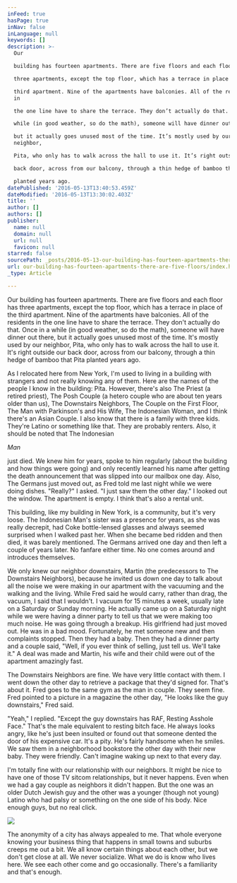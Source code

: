 ```yaml
---
inFeed: true
hasPage: true
inNav: false
inLanguage: null
keywords: []
description: >-
  Our

  building has fourteen apartments. There are five floors and each floor has

  three apartments, except the top floor, which has a terrace in place of the

  third apartment. Nine of the apartments have balconies. All of the residents
  in

  the one line have to share the terrace. They don’t actually do that. Once in a

  while (in good weather, so do the math), someone will have dinner out there,

  but it actually goes unused most of the time. It’s mostly used by our
  neighbor,

  Pita, who only has to walk across the hall to use it. It’s right outside our

  back door, across from our balcony, through a thin hedge of bamboo that Pita

  planted years ago.
datePublished: '2016-05-13T13:40:53.459Z'
dateModified: '2016-05-13T13:30:02.403Z'
title: ''
author: []
authors: []
publisher:
  name: null
  domain: null
  url: null
  favicon: null
starred: false
sourcePath: _posts/2016-05-13-our-building-has-fourteen-apartments-there-are-five-floors.md
url: our-building-has-fourteen-apartments-there-are-five-floors/index.html
_type: Article

---
```

Our
building has fourteen apartments. There are five floors and each floor has
three apartments, except the top floor, which has a terrace in place of the
third apartment. Nine of the apartments have balconies. All of the residents in
the one line have to share the terrace. They don't actually do that. Once in a
while (in good weather, so do the math), someone will have dinner out there,
but it actually goes unused most of the time. It's mostly used by our neighbor,
Pita, who only has to walk across the hall to use it. It's right outside our
back door, across from our balcony, through a thin hedge of bamboo that Pita
planted years ago.

As I relocated here from New York, I'm used to living in a building with strangers and not really knowing any of them. Here are the names of the people I know in the building: Pita. However, there's also The Priest (a retired priest), The Posh Couple (a hetero couple who are about ten years older than us), The Downstairs Neighbors, The Couple on the First Floor, The Man with Parkinson's and His Wife, The Indonesian Woman, and I think there's an Asian Couple. I also know that there is a family with three kids. They're Latino or something like that. They are probably renters. Also, it should be noted that The Indonesian 

_Man_

just died. We knew him for years, spoke to him regularly (about the building and how things were going) and only recently learned his name after getting the death announcement that was slipped into our mailbox one day. Also, The Germans just moved out, as Fred told me last night while we were doing dishes. "Really?" I asked. "I just saw them the other day." I looked out the window. The apartment is empty. I think that's also a rental unit.

This building, like my building in New York, is a community, but it's very loose. The Indonesian Man's sister was a presence for years, as she was really decrepit, had Coke bottle-lensed glasses and always seemed surprised when I walked past her. When she became bed ridden and then died, it was barely mentioned. The Germans arrived one day and then left a couple of years later. No fanfare either time. No one comes around and introduces themselves. 

We only knew our neighbor downstairs, Martin (the predecessors to The Downstairs Neighbors), because he invited us down one day to talk about all the noise we were making in our apartment with the vacuuming and the walking and the living. While Fred said he would carry, rather than drag, the vacuum, I said that I wouldn't. I vacuum for 15 minutes a week, usually late on a Saturday or Sunday morning. He actually came up on a Saturday night while we were having a dinner party to tell us that we were making too much noise. He was going through a breakup. His girlfriend had just moved out. He was in a bad mood. Fortunately, he met someone new and then complaints stopped. Then they had a baby. Then they had a dinner party and a couple said, "Well, if you ever think of selling, just tell us. We'll take it." A deal was made and Martin, his wife and their child were out of the apartment amazingly fast. 

The Downstairs Neighbors are fine. We have very little contact with them. I went down the other day to retrieve a package that they'd signed for. That's about it. Fred goes to the same gym as the man in couple. They seem fine. Fred pointed to a picture in a magazine the other day, "He looks like the guy downstairs," Fred said. 

"Yeah," I replied. "Except the guy downstairs has RAF, Resting Asshole Face." That's the male equivalent to resting bitch face. He always looks angry, like he's just been insulted or found out that someone dented the door of his expensive car. It's a pity. He's fairly handsome when he smiles. We saw them in a neighborhood bookstore the other day with their new baby. They were friendly. Can't imagine waking up next to that every day.

I'm totally fine with our relationship with our neighbors. It might be nice to have one of those TV sitcom relationships, but it never happens. Even when we had a gay couple as neighbors it didn't happen. But the one was an older Dutch Jewish guy and the other was a younger (though not young) Latino who had palsy or something on the one side of his body. Nice enough guys, but no real click.

![](https://the-grid-user-content.s3-us-west-2.amazonaws.com/3e1fad55-64d7-4a72-bf15-eaa4ff5c3b5d.jpg)

The anonymity of a city has always appealed to me. That whole everyone knowing your business thing that happens in small towns and suburbs creeps me out a bit. We all know certain things about each other, but we don't get close at all. We never socialize. What we do is know who lives here. We see each other come and go occasionally. There's a familiarity and that's enough.
